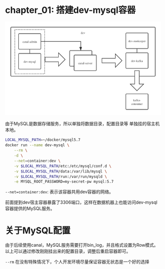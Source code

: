 # chapter_01: 搭建dev-mysql容器
![canal-docker-demo-搭建](/res/p_00.png)

由于MySQL是数据存储服务，所以单独将数据目录，配置目录等
单独挂的宿主机本地。
```sh
LOCAL_MYSQL_PATH=~/docker/mysql5.7
docker run --name dev-mysql \
    --rm \
    -d \
    --net=container:dev \
    -v $LOCAL_MYSQL_PATH/etc:/etc/mysql/conf.d \
    -v $LOCAL_MYSQL_PATH/data:/var/lib/mysql \
    -v $LOCAL_MYSQL_PATH/run:/var/run/mysqld \
    -e MYSQL_ROOT_PASSWORD=my-secret-pw mysql:5.7
```

`--net=container:dev`: 表示该容器共用dev容器的网络。

前面提到dev宿主容器暴露了3306端口，这样在数据机器上也能访问dev-mysql容器提供的MySQL服务。

# 关于MySQL配置
由于后续使用canal，MySQL服务需要打开bin_log，并且格式设置为Row模式。
以上可以通过修改刚刚挂出来的配置目录，调整后重启容器即可。


`--rm` 在没有特殊情况下，个人开发环境尽量保证容器无状态是一个好的选择

